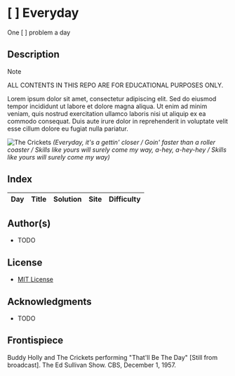# [ ] Everyday

One [ ] problem a day

## Description

> [!NOTE]
> ALL CONTENTS IN THIS REPO ARE FOR EDUCATIONAL PURPOSES ONLY.

Lorem ipsum dolor sit amet, consectetur adipiscing elit. Sed do eiusmod tempor incididunt ut labore et dolore magna aliqua. Ut enim ad minim veniam, quis nostrud exercitation ullamco laboris nisi ut aliquip ex ea commodo consequat. Duis aute irure dolor in reprehenderit in voluptate velit esse cillum dolore eu fugiat nulla pariatur.

![The Crickets](docs/the_crickets.png)
_(Everyday, it's a gettin' closer / Goin' faster than a roller coaster / Skills like yours will surely come my way, a-hey, a-hey-hey / Skills like yours will surely come my way)_

## Index

<!-- Index Start - WARNING: Do not delete or modify this markdown comment. -->
| Day   | Title   | Solution   | Site   | Difficulty   |
| ----- | ------- | ---------- | ------ | ------------ |
<!-- Index End - WARNING: Do not delete or modify this markdown comment. -->

## Author(s)

* TODO

## License

* [MIT License](/LICENSE)

## Acknowledgments

* TODO

## Frontispiece

Buddy Holly and The Crickets performing "That'll Be The Day" [Still from broadcast]. The Ed Sullivan Show. CBS, December 1, 1957.

